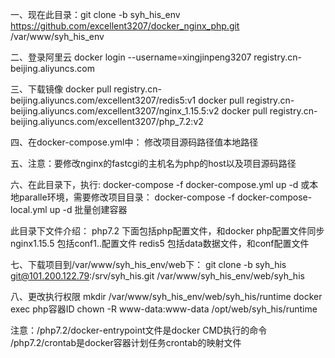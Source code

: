 一、现在此目录：git clone -b syh_his_env https://github.com/excellent3207/docker_nginx_php.git /var/www/syh_his_env

二、登录阿里云
docker login --username=xingjinpeng3207 registry.cn-beijing.aliyuncs.com

三、下载镜像
docker pull registry.cn-beijing.aliyuncs.com/excellent3207/redis5:v1
docker pull registry.cn-beijing.aliyuncs.com/excellent3207/nginx_1.15.5:v2
docker pull registry.cn-beijing.aliyuncs.com/excellent3207/php_7.2:v2

四、在docker-compose.yml中：
修改项目源码路径值本地路径

五、注意：要修改nginx的fastcgi的主机名为php的host以及项目源码路径

六、在此目录下，执行:
docker-compose -f docker-compose.yml up -d
或本地paralle环境，需要修改项目目录：
docker-compose -f docker-compose-local.yml up -d
批量创建容器

此目录下文件介绍：
php7.2 下面包括php配置文件，和docker php配置文件同步
nginx1.15.5 包括conf1..配置文件
redis5 包括data数据文件，和conf配置文件

七、下载项目到/var/www/syh_his_env/web下：
git clone -b syh_his git@101.200.122.79:/srv/syh_his.git /var/www/syh_his_env/web/syh_his

八、更改执行权限
mkdir /var/www/syh_his_env/web/syh_his/runtime
docker exec php容器ID chown -R www-data:www-data /opt/web/syh_his/runtime


注意：/php7.2/docker-entrypoint文件是docker CMD执行的命令
    /php7.2/crontab是docker容器计划任务crontab的映射文件
